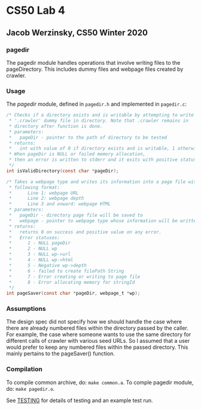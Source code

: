 # CS50 Lab 4
## Jacob Werzinsky, CS50 Winter 2020

### pagedir

The pagedir module handles operations that involve writing files to the pageDirectory. This includes dummy files 
and webpage files created by crawler.

### Usage

The *pagedir* module, defined in `pagedir.h` and implemented in `pagedir.c`:

```c
/* Checks if a directory exists and is writable by attempting to write 
 * '.crawler' dummy file in directory. Note that .crawler remains in 
 * directory after function is done.
 * parameters:
 *   pageDir - pointer to the path of directory to be tested
 * returns:
 *   int with value of 0 if directory exists and is writable, 1 otherwise.
 * When pageDir is NULL or failed memory allocation, 
 * then an error is written to stderr and it exits with positive status.
 */
int isValidDirectory(const char *pageDir);

/* Takes a webpage type and writes its information into a page file with the
 * following format:
 *      Line 1: webpage URL
 *      Line 2: webpage depth
 *      Line 3 and onward: webpage HTML
 * parameters:
 *   pageDir - directory page file will be saved to
 *   webpage - pointer to webpage type whose information will be written to a file.
 * returns:
 *   returns 0 on success and positive value on any error.
 *   Error statuses:
 *      1 - NULL pageDir
 *      2 - NULL wp
 *      3 - NULL wp->url
 *      4 - NULL wp->html
 *      5 - Negative wp->depth
 *      6 - failed to create filePath String
 *      7 - Error creating or writing to page file
 *      8 - Error allocating memory for stringId         
 */
int pageSaver(const char *pageDir, webpage_t *wp);
```

### Assumptions

The design spec did not specify how we should handle the case where there are already numbered files within
the directory passed by the caller. For example, the case where someone wants to use the same directory for
different calls of crawler with various seed URLs. So I assumed that a user would prefer to keep any numbered
files within the passed directory. This mainly pertains to the pageSaver() function.

### Compilation

To compile common archive, do: `make common.a`.
To comple pagedir module, do: `make pagedir.o`.

See [TESTING](../crawler/TESTING.md) for details of testing and an example test run.
